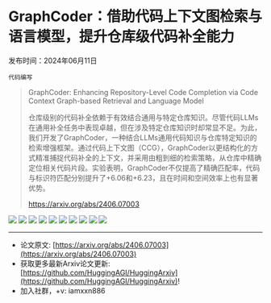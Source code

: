 # GraphCoder：借助代码上下文图检索与语言模型，提升仓库级代码补全能力
发布时间：2024年06月11日

`代码编写`
> GraphCoder: Enhancing Repository-Level Code Completion via Code Context Graph-based Retrieval and Language Model
>
> 仓库级别的代码补全依赖于有效结合通用与特定仓库知识。尽管代码LLMs在通用补全任务中表现卓越，但在涉及特定仓库知识时却常显不足。为此，我们开发了GraphCoder，一种结合LLMs通用代码知识与仓库特定知识的检索增强框架。通过代码上下文图（CCG），GraphCoder以更结构化的方式精准捕捉代码补全的上下文，并采用由粗到细的检索策略，从仓库中精确定位相关代码片段。实验表明，GraphCoder不仅提高了精确匹配率，代码与标识符匹配分别提升了+6.06和+6.23，且在时间和空间效率上也有显著优势。
>
> https://arxiv.org/abs/2406.07003

![](https://raw.githubusercontent.com/HuggingAGI/HuggingArxiv/main/paper_images/2406.07003/x1.png)
![](https://raw.githubusercontent.com/HuggingAGI/HuggingArxiv/main/paper_images/2406.07003/x2.png)
![](https://raw.githubusercontent.com/HuggingAGI/HuggingArxiv/main/paper_images/2406.07003/x3.png)
![](https://raw.githubusercontent.com/HuggingAGI/HuggingArxiv/main/paper_images/2406.07003/x4.png)
![](https://raw.githubusercontent.com/HuggingAGI/HuggingArxiv/main/paper_images/2406.07003/x5.png)
![](https://raw.githubusercontent.com/HuggingAGI/HuggingArxiv/main/paper_images/2406.07003/x6.png)
![](https://raw.githubusercontent.com/HuggingAGI/HuggingArxiv/main/paper_images/2406.07003/x7.png)
![](https://raw.githubusercontent.com/HuggingAGI/HuggingArxiv/main/paper_images/2406.07003/x8.png)
![](https://raw.githubusercontent.com/HuggingAGI/HuggingArxiv/main/paper_images/2406.07003/x9.png)
![](https://raw.githubusercontent.com/HuggingAGI/HuggingArxiv/main/paper_images/2406.07003/x10.png)

<hr />

- 论文原文: [https://arxiv.org/abs/2406.07003](https://arxiv.org/abs/2406.07003)
- 获取更多最新Arxiv论文更新: [https://github.com/HuggingAGI/HuggingArxiv](https://github.com/HuggingAGI/HuggingArxiv)!
- 加入社群，+v: iamxxn886